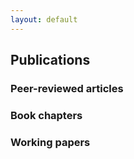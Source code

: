 ```yaml
---
layout: default
---
```


## Publications

### Peer-reviewed articles


### Book chapters



### Working papers

